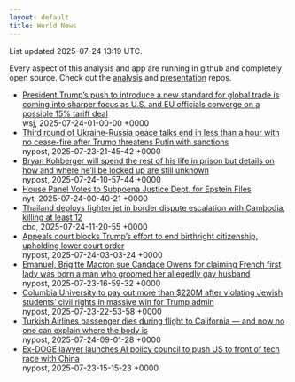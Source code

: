 ```yaml
---
layout: default
title: World News
---
```


<div markdown="0">
<div class="byline small text-muted">List updated <span class="datetime">2025-07-24 13:19 UTC</span>.</div>

<p>Every aspect of this analysis and app are running in github and completely open source. Check out the <a href="https://github.com/Castro-Media/Analysis">analysis</a> and <a href="https://github.com/Castro-Media/TopStoryReview.com">presentation</a> repos.</p>
<ul>
<li><a href='https://www.wsj.com/economy/trade/trump-trade-deal-15-percent-tariffs-16aeb256'>President Trump&#8217;s push to introduce a new standard for global trade is coming into sharper focus as U.S. and EU officials converge on a possible 15% tariff deal</a><div class='byline small text-muted'>wsj, <span class="datetime">2025-07-24-01-00-00 +0000</span></div></li>
<li><a href='https://nypost.com/2025/07/23/us-news/ukraine-russia-peace-talks-end-in-less-than-a-hour-with-no-cease-fire/'>Third round of Ukraine-Russia peace talks end in less than a hour with no cease-fire after Trump threatens Putin with sanctions</a><div class='byline small text-muted'>nypost, <span class="datetime">2025-07-23-21-45-42 +0000</span></div></li>
<li><a href='https://nypost.com/2025/07/24/us-news/university-of-idaho-murderer-bryan-kohberger-transferred-to-maximum-security-state-prison/'>Bryan Kohberger will spend the rest of his life in prison but details on how and where he&#8217;ll be locked up are still unknown</a><div class='byline small text-muted'>nypost, <span class="datetime">2025-07-24-10-57-44 +0000</span></div></li>
<li><a href='https://www.nytimes.com/2025/07/23/us/politics/house-subpoena-justice-dept-epstein-files.html'>House Panel Votes to Subpoena Justice Dept. for Epstein Files</a><div class='byline small text-muted'>nyt, <span class="datetime">2025-07-24-00-40-21 +0000</span></div></li>
<li><a href='https://www.cbc.ca/news/world/thailand-cambodia-deadly-exchange-1.7592763?cmp=rss'>Thailand deploys fighter jet in border dispute escalation with Cambodia, killing at least 12</a><div class='byline small text-muted'>cbc, <span class="datetime">2025-07-24-11-20-55 +0000</span></div></li>
<li><a href='https://nypost.com/2025/07/23/us-news/appeals-court-blocks-trumps-effort-to-end-birthright-citizenship-upholding-lower-court-order/'>Appeals court blocks Trump&#8217;s effort to end birthright citizenship, upholding lower court order</a><div class='byline small text-muted'>nypost, <span class="datetime">2025-07-24-03-03-24 +0000</span></div></li>
<li><a href='https://nypost.com/2025/07/23/media/candace-owens-sued-by-french-president-emanuel-macron-and-his-wife-for-defamation/'>Emanuel, Brigitte Macron sue Candace Owens for claiming French first lady was born a man who groomed her allegedly gay husband</a><div class='byline small text-muted'>nypost, <span class="datetime">2025-07-23-16-59-32 +0000</span></div></li>
<li><a href='https://nypost.com/2025/07/23/us-news/columbia-university-to-pay-out-more-than-220m-after-violating-jewish-students-civil-rights-in-massive-win-for-trump-admin/'>Columbia University to pay out more than $220M after violating Jewish students&#8217; civil rights in massive win for Trump admin</a><div class='byline small text-muted'>nypost, <span class="datetime">2025-07-23-22-53-58 +0000</span></div></li>
<li><a href='https://nypost.com/2025/07/24/us-news/turkish-airlines-passenger-dies-during-flight-to-california-and-now-no-one-can-explain-where-the-body-is/'>Turkish Airlines passenger dies during flight to California &#8212;&#160;and now no one can explain where the body is</a><div class='byline small text-muted'>nypost, <span class="datetime">2025-07-24-09-01-28 +0000</span></div></li>
<li><a href='https://nypost.com/2025/07/23/us-news/ex-doge-lawyer-launches-ai-policy-council-to-push-us-to-front-of-tech-race-with-china/'>Ex-DOGE lawyer launches AI policy council to push US to front of tech race with China</a><div class='byline small text-muted'>nypost, <span class="datetime">2025-07-23-15-15-23 +0000</span></div></li>
</ul>
</div>
